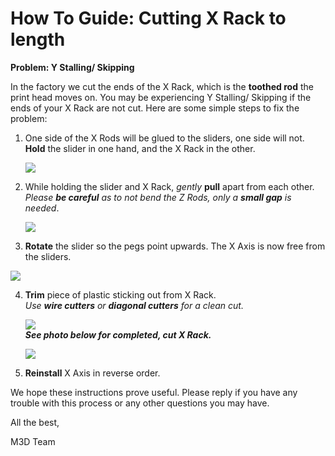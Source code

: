 # How To Guide: Cutting X Rack to length

**Problem: Y Stalling/ Skipping**

In the factory we cut the ends of the X Rack, which is the **toothed rod** the print head moves on. You may be experiencing Y Stalling/ Skipping if the ends of your X Rack are not cut. Here are some simple steps to fix the problem:

1. One side of the X Rods will be glued to the sliders, one side will not.   
   **Hold** the slider in one hand, and the X Rack in the other.

   ![](http://m3dhelp.com/support/assets/img_55760dd954252.png)

2. While holding the slider and X Rack, _gently_ **pull** apart from each other.   
   _Please **be careful** as to not bend the Z Rods, only a **small gap** is needed_.

   ![](http://m3dhelp.com/support/assets/img_55760e1ba8cde.png)

3.  **Rotate** the slider so the pegs point upwards. The X Axis is now free from the sliders.

   ![](http://m3dhelp.com/support/assets/img_55760e581d851.png)

4. **Trim** piece of plastic sticking out from X Rack.   
   _Use **wire cutters** or **diagonal cutters** for a clean cut._

   ![](http://m3dhelp.com/support/assets/img_55760e8a28966.png)  
   _**See photo below for completed, cut X Rack.**_

   ![](http://m3dhelp.com/support/assets/img_55760eaaaa472.png)

5. **Reinstall** X Axis in reverse order.

We hope these instructions prove useful. Please reply if you have any trouble with this process or any other questions you may have.

All the best,

M3D Team

